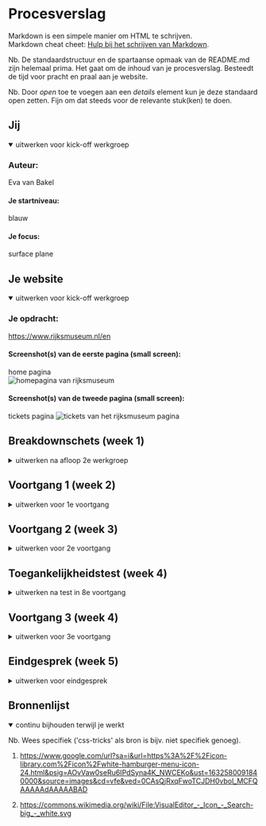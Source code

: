 # Procesverslag
Markdown is een simpele manier om HTML te schrijven.  
Markdown cheat cheet: [Hulp bij het schrijven van Markdown](https://github.com/adam-p/markdown-here/wiki/Markdown-Cheatsheet).

Nb. De standaardstructuur en de spartaanse opmaak van de README.md zijn helemaal prima. Het gaat om de inhoud van je procesverslag. Besteedt de tijd voor pracht en praal aan je website.

Nb. Door *open* toe te voegen aan een *details* element kun je deze standaard open zetten. Fijn om dat steeds voor de relevante stuk(ken) te doen.





## Jij

<details open>
<summary>uitwerken voor kick-off werkgroep</summary>

### Auteur:
Eva van Bakel

#### Je startniveau:
blauw

#### Je focus:
surface plane
</details>





## Je website

<details open>
<summary>uitwerken voor kick-off werkgroep</summary>

### Je opdracht:
https://www.rijksmuseum.nl/en

#### Screenshot(s) van de eerste pagina (small screen): 
home pagina  
<img src=".../images/homepage.png" width="375px" alt="homepagina van rijksmuseum">

#### Screenshot(s) van de tweede pagina (small screen):
tickets pagina 
<img src="../images/ticketspagina.png" width="375px" alt="tickets van het rijksmuseum pagina">
 
</details>





## Breakdownschets (week 1)

<details>
<summary>uitwerken na afloop 2e werkgroep</summary>

### de hele pagina: 
<img src="images/breakdown.png" width="375px" alt="breakdown van de hele pagina">

</details>





## Voortgang 1 (week 2)

<details>
<summary>uitwerken voor 1e voortgang</summary>

### Stand van zaken
Het plaatsen van de images; tussen elk plaatje kwam er een witte regel te staan,  na hulp te vragen heb ik dit anders kunnen oplossen door de sections een background te geven inplaats van images in de sections te plaatsen. Ook wist ik niet of een site zonder H1 toegestaan was maar na fb kwam ik erachter dat dit mocht zodat ik de logo er gewoon in kan plaatsen. 


### Agenda voor meeting
samen met je groepje opstellen

| student 1      | student 2          | student 3    | student 4        |
| ---            | ---                | ---          | ---              |
| dit bespreken  | en dit             | en ik dit    | en dan ik dat    |
| en dat ook nog | dit als er tijd is | nog een punt | dit wil ik zeker |
| ...            | ...                | ...          | ...              |


### Verslag van meeting
hier na afloop snel de uitkomsten van de meeting vastleggen

- Als feedback kreeg ik te horen dat ik meer aan het vak moest werken. 

</details>





## Voortgang 2 (week 3)

<details>
<summary>uitwerken voor 2e voortgang</summary>

### Stand van zaken
Door HCI had ik niet al te veel kunnen doen. Ik heb hier uiteindelijk toch 
aan kunnen werken. Ik ben hierna begonnen met mijn tweede pagina, hier heb ik een start aan gemaakt: tekst dat erin hoort etc. is al gedaan. 


### Agenda voor meeting
samen met je groepje opstellen

| student 1      | student 2          | student 3    | student 4        |
| ---            | ---                | ---          | ---              |
| dit bespreken  | en dit             | en ik dit    | en dan ik dat    |
| en dat ook nog | dit als er tijd is | nog een punt | dit wil ik zeker |
| ...            | ...                | ...          | ...              |


### Verslag van meeting
hier na afloop snel de uitkomsten van de meeting vastleggen

- inplaats van buttons in de navigatie te gebruiken er li's van te maken.
- de FREE ENTRY geen p te geven maar een strong van maken
- met grid misschien het tabel te maken.
- opschonen van HTML; classes wegwerken

</details>





## Toegankelijkheidstest (week 4)

<details>
<summary>uitwerken na test in 8e voortgang</summary>

#### Beperkingen
Doormiddel met een shockapparaat kon je kijken hoe mensen met parkinson functioneren op onze sites. Ik merkte bij andere dat het gebruik van de muis lastig was.

Daarom is het toegankelijk maken van de site met toetsen een oplossen. Hiermee hoeft er alleen op een toets gedrukt te worden en kan de gebruiker gemakkelijk door de site heen. 

Met de brillen konden we zien hoe eht was voor mensen om: 
- wazig te zien
- kleurenblind te zijn (gele tinten kunnen zien)
- geblurd/ fissie niet 100 

Hiermee kon er rekening gehouden worden met tekst niet te klein te maken of meer op te laten vallen. Ook met contrast rekening te houden.

</details>





## Voortgang 3 (week 4)

<details>
<summary>uitwerken voor 3e voortgang</summary>

### Stand van zaken
Alles behalve het tabel was gelukt. Inplaats van grid flex gebruikt waardoor er rijen zijn inplaats van kolommen. 


### Agenda voor meeting
samen met je groepje opstellen

| student 1      | student 2          | student 3    | student 4        |
| ---            | ---                | ---          | ---              |
| dit bespreken  | en dit             | en ik dit    | en dan ik dat    |
| en dat ook nog | dit als er tijd is | nog een punt | dit wil ik zeker |
| ...            | ...                | ...          | ...              |


### Verslag van meeting
hier na afloop snel de uitkomsten van de meeting vastleggen

- Classes zijn goed weggewerk doormiddel van nth-of-type 
- header moest position absolute.

</details>





## Eindgesprek (week 5)

<details>
<summary>uitwerken voor eindgesprek</summary>

### Stand van zaken
Het maken van  het tabel nam tijd maar het was me uiteindelijk gelukt te fixen.  Ik ben blij met hoe de slider eruit ziet, waar ik moeite mee heb gehad is de light modus die ik bij de tickets wilde toepassen.

### Screenshot(s)

hier screenshot(s) van je eindresultaat

</details>





## Bronnenlijst

<details open>
<summary>continu bijhouden terwijl je werkt</summary>

Nb. Wees specifiek ('css-tricks' als bron is bijv. niet specifiek genoeg).

1. https://www.google.com/url?sa=i&url=https%3A%2F%2Ficon-library.com%2Ficon%2Fwhite-hamburger-menu-icon-24.html&psig=AOvVaw0seRu6IPdSyna4K_NWCEKo&ust=1632580091840000&source=images&cd=vfe&ved=0CAsQjRxqFwoTCJDH0vbol_MCFQAAAAAdAAAAABAD

2. https://commons.wikimedia.org/wiki/File:VisualEditor_-_Icon_-_Search-big_-_white.svg

</details>